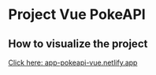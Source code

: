 # Project Vue PokeAPI

## How to visualize the project

[Click here: app-pokeapi-vue.netlify.app](https://app-pokeapi-vue.netlify.app/)





